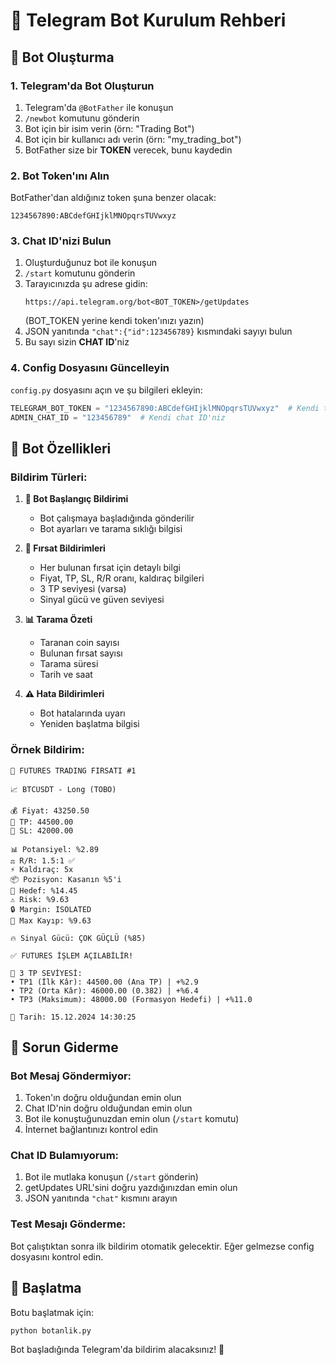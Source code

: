 # 📱 Telegram Bot Kurulum Rehberi

## 🤖 Bot Oluşturma

### 1. Telegram'da Bot Oluşturun
1. Telegram'da `@BotFather` ile konuşun
2. `/newbot` komutunu gönderin
3. Bot için bir isim verin (örn: "Trading Bot")
4. Bot için bir kullanıcı adı verin (örn: "my_trading_bot")
5. BotFather size bir **TOKEN** verecek, bunu kaydedin

### 2. Bot Token'ını Alın
BotFather'dan aldığınız token şuna benzer olacak:
```
1234567890:ABCdefGHIjklMNOpqrsTUVwxyz
```

### 3. Chat ID'nizi Bulun
1. Oluşturduğunuz bot ile konuşun
2. `/start` komutunu gönderin
3. Tarayıcınızda şu adrese gidin:
   ```
   https://api.telegram.org/bot<BOT_TOKEN>/getUpdates
   ```
   (BOT_TOKEN yerine kendi token'ınızı yazın)
4. JSON yanıtında `"chat":{"id":123456789}` kısmındaki sayıyı bulun
5. Bu sayı sizin **CHAT ID**'niz

### 4. Config Dosyasını Güncelleyin
`config.py` dosyasını açın ve şu bilgileri ekleyin:

```python
TELEGRAM_BOT_TOKEN = "1234567890:ABCdefGHIjklMNOpqrsTUVwxyz"  # Kendi token'ınız
ADMIN_CHAT_ID = "123456789"  # Kendi chat ID'niz
```

## 📱 Bot Özellikleri

### Bildirim Türleri:
1. **🤖 Bot Başlangıç Bildirimi**
   - Bot çalışmaya başladığında gönderilir
   - Bot ayarları ve tarama sıklığı bilgisi

2. **🚨 Fırsat Bildirimleri**
   - Her bulunan fırsat için detaylı bilgi
   - Fiyat, TP, SL, R/R oranı, kaldıraç bilgileri
   - 3 TP seviyesi (varsa)
   - Sinyal gücü ve güven seviyesi

3. **📊 Tarama Özeti**
   - Taranan coin sayısı
   - Bulunan fırsat sayısı
   - Tarama süresi
   - Tarih ve saat

4. **⚠️ Hata Bildirimleri**
   - Bot hatalarında uyarı
   - Yeniden başlatma bilgisi

### Örnek Bildirim:
```
🚨 FUTURES TRADING FIRSATI #1

📈 BTCUSDT - Long (TOBO)

💰 Fiyat: 43250.50
🎯 TP: 44500.00
🛑 SL: 42000.00

📊 Potansiyel: %2.89
⚖️ R/R: 1.5:1 ✅
⚡ Kaldıraç: 5x
📦 Pozisyon: Kasanın %5'i
🎯 Hedef: %14.45
⚠️ Risk: %9.63
🔒 Margin: ISOLATED
💸 Max Kayıp: %9.63

🔥 Sinyal Gücü: ÇOK GÜÇLÜ (%85)

✅ FUTURES İŞLEM AÇILABİLİR!

🎯 3 TP SEVİYESİ:
• TP1 (İlk Kâr): 44500.00 (Ana TP) | +%2.9
• TP2 (Orta Kâr): 46000.00 (0.382) | +%6.4
• TP3 (Maksimum): 48000.00 (Formasyon Hedefi) | +%11.0

📅 Tarih: 15.12.2024 14:30:25
```

## 🔧 Sorun Giderme

### Bot Mesaj Göndermiyor:
1. Token'ın doğru olduğundan emin olun
2. Chat ID'nin doğru olduğundan emin olun
3. Bot ile konuştuğunuzdan emin olun (`/start` komutu)
4. İnternet bağlantınızı kontrol edin

### Chat ID Bulamıyorum:
1. Bot ile mutlaka konuşun (`/start` gönderin)
2. getUpdates URL'sini doğru yazdığınızdan emin olun
3. JSON yanıtında `"chat"` kısmını arayın

### Test Mesajı Gönderme:
Bot çalıştıktan sonra ilk bildirim otomatik gelecektir. Eğer gelmezse config dosyasını kontrol edin.

## 🚀 Başlatma

Botu başlatmak için:
```bash
python botanlik.py
```

Bot başladığında Telegram'da bildirim alacaksınız! 📱 